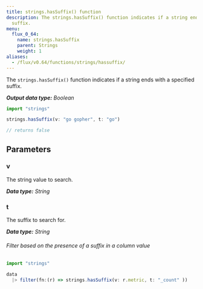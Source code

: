 ```yaml
---
title: strings.hasSuffix() function
description: The strings.hasSuffix() function indicates if a string ends with a specified
  suffix.
menu:
  flux_0_64:
    name: strings.hasSuffix
    parent: Strings
    weight: 1
aliases:
  - /flux/v0.64/functions/strings/hassuffix/
---
```


The `strings.hasSuffix()` function indicates if a string ends with a specified suffix.

_**Output data type:** Boolean_

```js
import "strings"

strings.hasSuffix(v: "go gopher", t: "go")

// returns false
```

## Parameters

### v
The string value to search.

_**Data type:** String_

### t
The suffix to search for.

_**Data type:** String_

###### Filter based on the presence of a suffix in a column value
```js
import "strings"

data
  |> filter(fn:(r) => strings.hasSuffix(v: r.metric, t: "_count" ))
```
